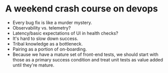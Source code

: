 # A weekend crash course on devops

* Every bug fix is like a murder mystery.
* Observability vs. telemetry?
* Latency/basic expectations of UI in health checks?
* It's hard to slow down success.
* Tribal knowledge as a bottleneck.
* Pairing as a portion of on-boarding.
* Because we have a mature set of front-end tests, we should start with those as a primary success condition and treat unit tests as value added until they're mature.
